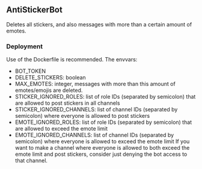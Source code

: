 ## AntiStickerBot
Deletes all stickers, and also messages with more than a certain amount of emotes.

### Deployment
Use of the Dockerfile is recommended.
The envvars:
- BOT_TOKEN
- DELETE_STICKERS: boolean
- MAX_EMOTES: integer, messages with more than this amount of emotes/emojis are deleted.
- STICKER_IGNORED_ROLES: list of role IDs (separated by semicolon) that are allowed to post stickers in all channels
- STICKER_IGNORED_CHANNELS: list of channel IDs (separated by semicolon) where everyone is allowed to post stickers
- EMOTE_IGNORED_ROLES: list of role IDs (separated by semicolon) that are allowed to exceed the emote limit
- EMOTE_IGNORED_CHANNELS: list of channel IDs (separated by semicolon) where everyone is allowed to exceed the emote limit
If you want to make a channel where everyone is allowed to both exceed the emote limit and post stickers, consider just denying the bot access to that channel.

